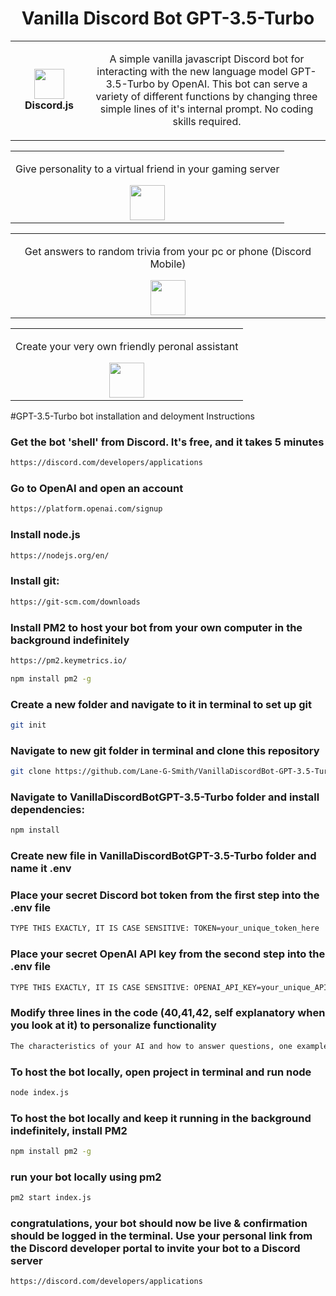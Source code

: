 <h1 align="center">Vanilla Discord Bot GPT-3.5-Turbo</h1>
<table align="center">
  <tr>
    <td align="center" height="108" width="108">
        <img     src="https://camo.githubusercontent.com/2993f7180d5cc3231060f66cfa1f0f65a1d09c0efd68d08d0190902ba9200d81/68747470733a2f2f7777772e7376677265706f2e636f6d2f73686f772f3335333635352f646973636f72642d69636f6e2e737667"
        width="48"
        height="48"
        />
        <br /><strong>Discord.js</strong>
    </td>
    <td align="center" height="108">
      <p align="center">A simple vanilla javascript Discord bot for interacting with the new language model GPT-3.5-Turbo by OpenAI. This bot can serve a variety of different functions by changing three simple lines of it's internal prompt. No coding skills required.
      </p>
     </td>
   </tr>
 </table>
<table align="start">
  <tr>
    <td align="center">
    <p align="center">Give personality to a virtual friend in your gaming server
      </p>
        <img src="https://photos.smugmug.com/photos/i-m2ZrXcL/0/fd98caa8/M/i-m2ZrXcL-M.png"
        height="56"
        />
      </td>
   </tr>
 </table>
 <table align="start">
  <tr>
    <td align="center">
    <p align="center">Get answers to random trivia from your pc or phone (Discord Mobile)
      </p>
        <img src="https://photos.smugmug.com/photos/i-FzDPz2B/0/d1a6a56b/L/i-FzDPz2B-L.png"
        height="56"
        />
      </td>
   </tr>
 </table>
 <table align="start">
  <tr>
    <td align="center">
    <p align="center">Create your very own friendly peronal assistant
      </p>
        <img src="https://photos.smugmug.com/photos/i-bDkZn6x/0/47284382/S/i-bDkZn6x-S.png"
        height="56"
        />
      </td>
   </tr>
 </table>

#GPT-3.5-Turbo bot installation and deloyment Instructions

### Get the bot 'shell' from Discord. It's free, and it takes 5 minutes
```sh
https://discord.com/developers/applications
```
### Go to OpenAI and open an account
```sh
https://platform.openai.com/signup
```
### Install node.js
```sh
https://nodejs.org/en/
```
### Install git:
```sh
https://git-scm.com/downloads
```
### Install PM2 to host your bot from your own computer in the background indefinitely
```sh
https://pm2.keymetrics.io/
```
```sh
npm install pm2 -g
```
### Create a new folder and navigate to it in terminal to set up git
```sh
git init
```
### Navigate to new git folder in terminal and clone this repository
```sh
git clone https://github.com/Lane-G-Smith/VanillaDiscordBot-GPT-3.5-Turbo.git
```
### Navigate to VanillaDiscordBotGPT-3.5-Turbo folder and install dependencies:
```sh
npm install
```
### Create new file in VanillaDiscordBotGPT-3.5-Turbo folder and name it .env
### Place your secret Discord bot token from the first step into the .env file
```sh
TYPE THIS EXACTLY, IT IS CASE SENSITIVE: TOKEN=your_unique_token_here
```
### Place your secret OpenAI API key from the second step into the .env file
```sh
TYPE THIS EXACTLY, IT IS CASE SENSITIVE: OPENAI_API_KEY=your_unique_API_key_here
```
### Modify three lines in the code (40,41,42, self explanatory when you look at it) to personalize functionality
```sh
The characteristics of your AI and how to answer questions, one example question, one example answer
```
### To host the bot locally, open project in terminal and run node
```sh
node index.js
```
### To host the bot locally and keep it running in the background indefinitely, install PM2
```sh
npm install pm2 -g
```
### run your bot locally using pm2
```sh
pm2 start index.js
```
### congratulations, your bot should now be live & confirmation should be logged in the terminal. Use your personal link from the Discord developer portal to invite your bot to a Discord server
```sh
https://discord.com/developers/applications
```

